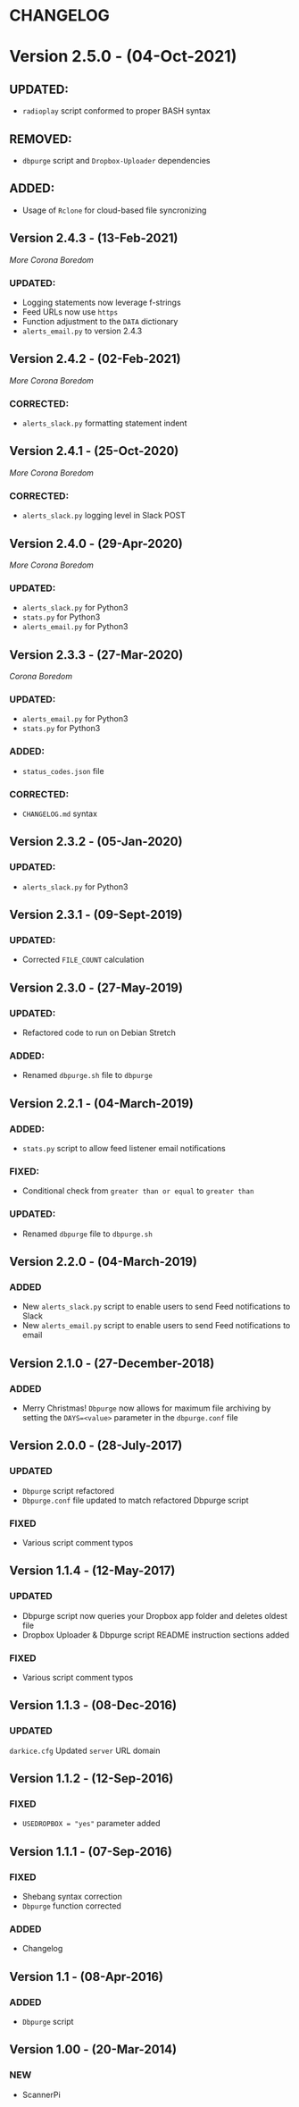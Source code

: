 # CHANGELOG

# Version 2.5.0 - (04-Oct-2021)
## UPDATED:
- `radioplay` script conformed to proper BASH syntax
## REMOVED:
- `dbpurge` script and `Dropbox-Uploader` dependencies
## ADDED:
- Usage of `Rclone` for cloud-based file syncronizing 

## Version 2.4.3 - (13-Feb-2021)
*More Corona Boredom*
### UPDATED:
- Logging statements now leverage f-strings
- Feed URLs now use `https`
- Function adjustment to the `DATA` dictionary
- `alerts_email.py` to version 2.4.3

## Version 2.4.2 - (02-Feb-2021)
*More Corona Boredom*
### CORRECTED:
- `alerts_slack.py` formatting statement indent

## Version 2.4.1 - (25-Oct-2020)
*More Corona Boredom*
### CORRECTED:
- `alerts_slack.py` logging level in Slack POST

## Version 2.4.0 - (29-Apr-2020)
*More Corona Boredom*
### UPDATED:
- `alerts_slack.py` for Python3
- `stats.py` for Python3
- `alerts_email.py` for Python3

## Version 2.3.3 - (27-Mar-2020)
*Corona Boredom*
### UPDATED:
- `alerts_email.py` for Python3
- `stats.py` for Python3
### ADDED:
- `status_codes.json` file
### CORRECTED:
- `CHANGELOG.md` syntax

## Version 2.3.2 - (05-Jan-2020)
### UPDATED:
- `alerts_slack.py` for Python3

## Version 2.3.1 - (09-Sept-2019)
### UPDATED:
- Corrected `FILE_COUNT` calculation

## Version 2.3.0 - (27-May-2019)
### UPDATED:
- Refactored code to run on Debian Stretch
### ADDED:
- Renamed `dbpurge.sh` file to `dbpurge`

## Version 2.2.1 - (04-March-2019)
### ADDED:
- `stats.py` script to allow feed listener email notifications
### FIXED:
- Conditional check from `greater than or equal` to `greater than`
### UPDATED:
- Renamed `dbpurge` file to `dbpurge.sh`

## Version 2.2.0 - (04-March-2019)
### ADDED
- New `alerts_slack.py` script to enable users to send Feed notifications to Slack
- New `alerts_email.py` script to enable users to send Feed notifications to email

## Version 2.1.0 - (27-December-2018)
### ADDED
- Merry Christmas! `Dbpurge` now allows for maximum file archiving by setting the `DAYS=<value>` parameter in the `dbpurge.conf` file

## Version 2.0.0 - (28-July-2017)
### UPDATED
- `Dbpurge` script refactored
- `Dbpurge.conf` file updated to match refactored Dbpurge script
### FIXED
- Various script comment typos

## Version 1.1.4 - (12-May-2017)
### UPDATED
- Dbpurge script now queries your Dropbox app folder and deletes oldest file
- Dropbox Uploader & Dbpurge script README instruction sections added
### FIXED
- Various script comment typos

## Version 1.1.3 - (08-Dec-2016)
### UPDATED
`darkice.cfg` Updated `server` URL domain

## Version 1.1.2 - (12-Sep-2016)
### FIXED
 - `USEDROPBOX = "yes"` parameter added

## Version 1.1.1 - (07-Sep-2016)
### FIXED
- Shebang syntax correction
- `Dbpurge` function corrected
### ADDED
- Changelog

## Version 1.1 - (08-Apr-2016)
### ADDED
- `Dbpurge` script

## Version 1.00 - (20-Mar-2014)
### NEW
- ScannerPi
